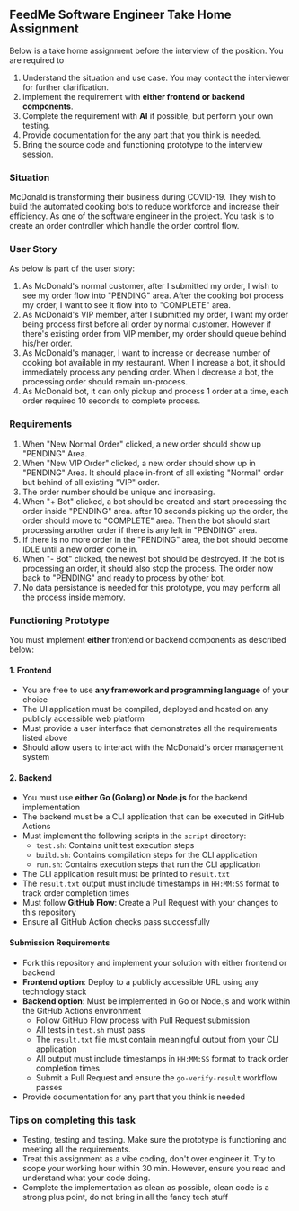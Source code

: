 ## FeedMe Software Engineer Take Home Assignment
Below is a take home assignment before the interview of the position. You are required to
1. Understand the situation and use case. You may contact the interviewer for further clarification.
2. implement the requirement with **either frontend or backend components**.
3. Complete the requirement with **AI** if possible, but perform your own testing.
4. Provide documentation for the any part that you think is needed.
5. Bring the source code and functioning prototype to the interview session.

### Situation
McDonald is transforming their business during COVID-19. They wish to build the automated cooking bots to reduce workforce and increase their efficiency. As one of the software engineer in the project. You task is to create an order controller which handle the order control flow. 

### User Story
As below is part of the user story:
1. As McDonald's normal customer, after I submitted my order, I wish to see my order flow into "PENDING" area. After the cooking bot process my order, I want to see it flow into to "COMPLETE" area.
2. As McDonald's VIP member, after I submitted my order, I want my order being process first before all order by normal customer.  However if there's existing order from VIP member, my order should queue behind his/her order.
3. As McDonald's manager, I want to increase or decrease number of cooking bot available in my restaurant. When I increase a bot, it should immediately process any pending order. When I decrease a bot, the processing order should remain un-process.
4. As McDonald bot, it can only pickup and process 1 order at a time, each order required 10 seconds to complete process.

### Requirements
1. When "New Normal Order" clicked, a new order should show up "PENDING" Area.
2. When "New VIP Order" clicked, a new order should show up in "PENDING" Area. It should place in-front of all existing "Normal" order but behind of all existing "VIP" order.
3. The order number should be unique and increasing.
4. When "+ Bot" clicked, a bot should be created and start processing the order inside "PENDING" area. after 10 seconds picking up the order, the order should move to "COMPLETE" area. Then the bot should start processing another order if there is any left in "PENDING" area.
5. If there is no more order in the "PENDING" area, the bot should become IDLE until a new order come in.
6. When "- Bot" clicked, the newest bot should be destroyed. If the bot is processing an order, it should also stop the process. The order now back to "PENDING" and ready to process by other bot.
7. No data persistance is needed for this prototype, you may perform all the process inside memory.

### Functioning Prototype
You must implement **either** frontend or backend components as described below:

#### 1. Frontend
- You are free to use **any framework and programming language** of your choice
- The UI application must be compiled, deployed and hosted on any publicly accessible web platform
- Must provide a user interface that demonstrates all the requirements listed above
- Should allow users to interact with the McDonald's order management system

#### 2. Backend
- You must use **either Go (Golang) or Node.js** for the backend implementation
- The backend must be a CLI application that can be executed in GitHub Actions
- Must implement the following scripts in the `script` directory:
  - `test.sh`: Contains unit test execution steps
  - `build.sh`: Contains compilation steps for the CLI application
  - `run.sh`: Contains execution steps that run the CLI application
- The CLI application result must be printed to `result.txt`
- The `result.txt` output must include timestamps in `HH:MM:SS` format to track order completion times
- Must follow **GitHub Flow**: Create a Pull Request with your changes to this repository
- Ensure all GitHub Action checks pass successfully

#### Submission Requirements
- Fork this repository and implement your solution with either frontend or backend
- **Frontend option**: Deploy to a publicly accessible URL using any technology stack
- **Backend option**: Must be implemented in Go or Node.js and work within the GitHub Actions environment
  - Follow GitHub Flow process with Pull Request submission
  - All tests in `test.sh` must pass
  - The `result.txt` file must contain meaningful output from your CLI application
  - All output must include timestamps in `HH:MM:SS` format to track order completion times
  - Submit a Pull Request and ensure the `go-verify-result` workflow passes
- Provide documentation for any part that you think is needed

### Tips on completing this task
- Testing, testing and testing. Make sure the prototype is functioning and meeting all the requirements.
- Treat this assignment as a vibe coding, don't over engineer it. Try to scope your working hour within 30 min. However, ensure you read and understand what your code doing.
- Complete the implementation as clean as possible, clean code is a strong plus point, do not bring in all the fancy tech stuff
